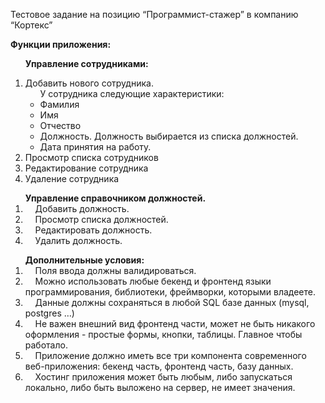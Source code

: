 Тестовое задание на позицию “Программист-стажер” в компанию “Кортекс”

<b>Функции приложения:</b><br>
<b><ol>Управление сотрудниками:</b>
  <li>Добавить нового сотрудника. <ul>У сотрудника следующие характеристики:
    <li>Фамилия</li>
    <li>Имя</li>
    <li>Отчество</li>
    <li>Должность. Должность выбирается из списка должностей.</li>
    <li>Дата принятия на работу.</li>
  </ul></li>
  <li>Просмотр списка сотрудников</li>
  <li>Редактирование сотрудника</li>
  <li>Удаление сотрудника</li>
</ol>
<b><ol>Управление справочником должностей.</b><br>
  <li>&nbsp;&nbsp;&nbsp;&nbsp;Добавить должность.</li>
  <li>&nbsp;&nbsp;&nbsp;&nbsp;Просмотр списка должностей.</li>
  <li>&nbsp;&nbsp;&nbsp;&nbsp;Редактировать должность.</li>
  <li>&nbsp;&nbsp;&nbsp;&nbsp;Удалить должность.</li>
</ol>

<ol><b>Дополнительные условия:</b><br>
  <li>&nbsp;&nbsp;&nbsp;&nbsp;Поля ввода должны валидироваться.</li>
  <li>&nbsp;&nbsp;&nbsp;&nbsp;Можно использовать любые бекенд и фронтенд языки программирования, библиотеки, фреймворки, которыми владеете.</li>
  <li>&nbsp;&nbsp;&nbsp;&nbsp;Данные должны сохраняться в любой SQL базе данных (mysql, postgres …)</li>
  <li>&nbsp;&nbsp;&nbsp;&nbsp;Не важен внешний вид фронтенд части, может не быть никакого оформления - простые формы, кнопки, таблицы. Главное чтобы работало.</li>
  <li>&nbsp;&nbsp;&nbsp;&nbsp;Приложение должно иметь все три компонента современного веб-приложения: бекенд часть, фронтенд часть, базу данных.</li>
  <li>&nbsp;&nbsp;&nbsp;&nbsp;Хостинг приложения может быть любым, либо запускаться локально, либо быть выложено на сервер, не имеет значения.</li>
</ol>
